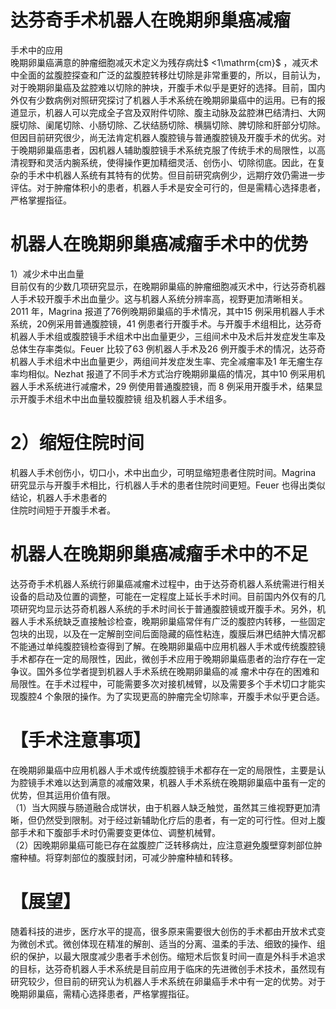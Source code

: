 # 达芬奇手术机器人在晚期卵巢癌减瘤  
手术中的应用  
晚期卵巢癌满意的肿瘤细胞减灭术定义为残存病灶$ <1\mathrm{cm}$    ，减灭术中全面的盆腹腔探查和广泛的盆腹腔转移灶切除是非常重要的，所以，目前认为，对于晚期卵巢癌及盆腔难以切除的肿块，开腹手术似乎是更好的选择。目前，国内外仅有少数病例对照研究探讨了机器人手术系统在晚期卵巢癌中的运用。已有的报道显示，机器人可以完成全子宫及双附件切除、腹主动脉及盆腔淋巴结清扫、大网膜切除、阑尾切除、小肠切除、乙状结肠切除、横膈切除、脾切除和肝部分切除。但因目前研究很少，尚无法肯定机器人腹腔镜与普通腹腔镜及开腹手术的优劣。对于晚期卵巢癌患者，因机器人辅助腹腔镜手术系统克服了传统手术的局限性，以高清视野和灵活内腕系统，使得操作更加精细灵活、创伤小、切除彻底。因此，在复杂的手术中机器人系统有其特有的优势。但目前研究病例少，远期疗效仍需进一步评估。对于肿瘤体积小的患者，机器人手术是安全可行的，但是需精心选择患者，严格掌握指征。  
#  机器人在晚期卵巢癌减瘤手术中的优势  
1）减少术中出血量  
目前仅有的少数几项研究显示，在晚期卵巢癌的肿瘤细胞减灭术中，行达芬奇机器人手术较开腹手术出血量少。这与机器人系统分辨率高，视野更加清晰相关。2011 年，Magrina 报道了76例晚期卵巢癌的手术情况，其中15 例采用机器人手术系统，20例采用普通腹腔镜，41 例患者行开腹手术。与开腹手术组相比，达芬奇机器人手术组或腹腔镜手术组术中出血量更少，三组间术中及术后并发症发生率及总体生存率类似。Feuer 比较了63 例机器人手术及26 例开腹手术的情况，达芬奇机器人手术组术中出血量更少，两组间并发症发生率、完全减瘤率及1 年无瘤生存率均相似。Nezhat 报道了不同手术方式治疗晚期卵巢癌的情况，其中10 例采用机器人手术系统进行减瘤术，29 例使用普通腹腔镜，而 8  例采用开腹手术，结果显示开腹手术组术中出血量较腹腔镜 组及机器人手术组多。  
# 2）缩短住院时间  
机器人手术创伤小，切口小，术中出血少，可明显缩短患者住院时间。Magrina 研究显示与开腹手术相比，行机器人手术的患者住院时间更短。Feuer 也得出类似结论，机器人手术患者的  
住院时间短于开腹手术者。  
#  机器人在晚期卵巢癌减瘤手术中的不足  
达芬奇手术机器人系统行卵巢癌减瘤术过程中，由于达芬奇机器人系统需进行相关设备的启动及位置的调整，可能在一定程度上延长手术时间。目前国内外仅有的几项研究均显示达芬奇机器人系统的手术时间长于普通腹腔镜或开腹手术。另外，机器人手术系统缺乏直接触诊检查，晚期卵巢癌常伴有广泛的腹腔内转移，一些固定包块的出现，以及在一定解剖空间后面隐藏的癌性粘连，腹膜后淋巴结肿大情况都不能通过单纯腹腔镜检查得到了解。在晚期卵巢癌中应用机器人手术或传统腹腔镜手术都存在一定的局限性，因此，微创手术应用于晚期卵巢癌患者的治疗存在一定争议。国外多位学者提到机器人手术系统在晚期卵巢癌的减 瘤术中存在的困难和局限性。在手术过程中，可能需要多次对接机械臂，以及需要多个手术切口才能实现腹腔4 个象限的操作。为了实现更高的肿瘤完全切除率，开腹手术似乎更合适。  
# 【手术注意事项】  
在晚期卵巢癌中应用机器人手术或传统腹腔镜手术都存在一定的局限性，主要是认为腔镜手术难以达到满意的减瘤效果，机器人手术系统在晚期卵巢癌中虽有一定的优势，但其运用价值有限。  
（1）当大网膜与肠道融合成饼状，由于机器人缺乏触觉，虽然其三维视野更加清晰，但仍然受到限制。对于经过新辅助化疗后的患者，有一定的可行性。但对上腹部手术和下腹部手术时仍需要变更体位、调整机械臂。  
（2）因晚期卵巢癌可能已存在盆腹腔广泛转移病灶，应注意避免腹壁穿刺部位肿瘤种植。将穿刺部位的腹膜封闭，可减少肿瘤种植和转移。  
# 【展望】  
随着科技的进步，医疗水平的提高，很多原来需要很大创伤的手术都由开放术式变为微创术式。微创体现在精准的解剖、适当的分离、温柔的手法、细致的操作、组织的保护，以最大限度减少患者手术创伤。缩短术后恢复时间一直是外科手术追求的目标，达芬奇机器人手术系统是目前应用于临床的先进微创手术技术，虽然现有研究较少，但目前的研究认为机器人手术系统在卵巢癌手术中有一定的优势。对于晚期卵巢癌，需精心选择患者，严格掌握指征。  
